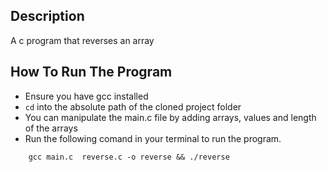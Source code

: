 ## Description

A c program that reverses an array

## How To Run The Program

- Ensure you have gcc installed
- `cd` into the absolute path of the cloned project folder
- You can manipulate the main.c file by adding arrays, values and length of the arrays
- Run the following comand in your terminal to run the program.
```
    gcc main.c  reverse.c -o reverse && ./reverse
```

